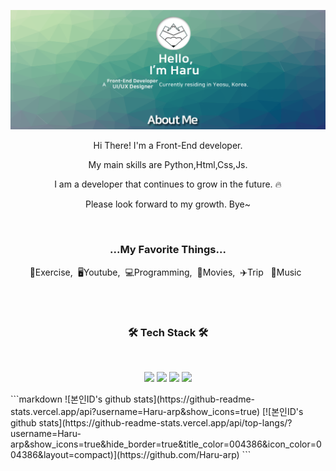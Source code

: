 ![title](README.assets/md%20page.png)



<p align="center">  Hi There! I'm a Front-End developer.</p>
<p align="center">   My main skills are Python,Html,Css,Js.</p>
<p align="center">  I am a developer that continues to grow in the future. 🔥</p>
<p align="center">  Please look forward to my growth. Bye~</p>

<br>

<h3 align="center"> ...My Favorite Things...</h3>
<p align="center">💪Exercise,&nbsp;&nbsp;🖥Youtube,&nbsp;&nbsp;💻Programming,&nbsp;&nbsp;🎥Movies,&nbsp;&nbsp;✈️Trip&nbsp;&nbsp; 🎵Music&nbsp;&nbsp; </p>

<br>
<br>

<h3 align="center"><b>  🛠 Tech Stack 🛠</b></h3>

</br>

<p align="center">
<img src="https://img.shields.io/badge/Python-blue?style=flat-square&logo=Python&logoColor=white"/></a>
<img src="https://img.shields.io/badge/HTML-orange?style=flat-square&logo=HTML&logoColor=white"/></a>
<img src="https://img.shields.io/badge/Javascript-yellow?style=flat-square&logo=Javascript&logoColor=white"/></a>
<img src="https://img.shields.io/badge/CSS3-1572B6?style=flat-square&logo=CSS3&logoColor=white"/></a> 
</p>
```markdown
![본인ID's github stats](https://github-readme-stats.vercel.app/api?username=Haru-arp&show_icons=true)
[![본인ID's github stats](https://github-readme-stats.vercel.app/api/top-langs/?username=Haru-arp&show_icons=true&hide_border=true&title_color=004386&icon_color=004386&layout=compact)](https://github.com/Haru-arp)
```

